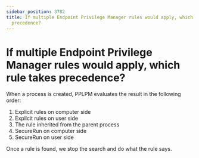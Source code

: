 ```yaml
---
sidebar_position: 3782
title: If multiple Endpoint Privilege Manager rules would apply, which rule takes
  precedence?
---
```


# If multiple Endpoint Privilege Manager rules would apply, which rule takes precedence?

When a process is created, PPLPM evaluates the result in the following order:

1. Explicit rules on computer side
2. Explicit rules on user side
3. The rule inherited from the parent process
4. SecureRun on computer side
5. SecureRun on user side

Once a rule is found, we stop the search and do what the rule says.